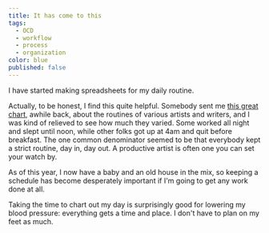 ```yaml
---
title: It has come to this
tags: 
  - OCD
  - workflow
  - process
  - organization
color: blue
published: false
---
```


I have started making spreadsheets for my daily routine.

Actually, to be honest, I find this quite helpful. Somebody sent me [this great chart](https://podio.com/site/creative-routines), awhile back, about the routines of various artists and writers, and I was kind of relieved to see how much they varied. Some worked all night and slept until noon, while other folks got up at 4am and quit before breakfast. The one common denominator seemed to be that everybody kept a strict routine, day in, day out. A productive artist is often one you can set your watch by.

As of this year, I now have a baby and an old house in the mix, so keeping a schedule has become desperately important if I'm going to get any work done at all.

Taking the time to chart out my day is surprisingly good for lowering my blood pressure: everything gets a time and place. I don't have to plan on my feet as much.

